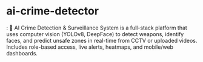 # ai-crime-detector
:  🚨 AI Crime Detection &amp; Surveillance System is a full-stack platform that uses computer vision (YOLOv8, DeepFace) to detect weapons, identify faces, and predict unsafe zones in real-time from CCTV or uploaded videos. Includes role-based access, live alerts, heatmaps, and mobile/web dashboards.
